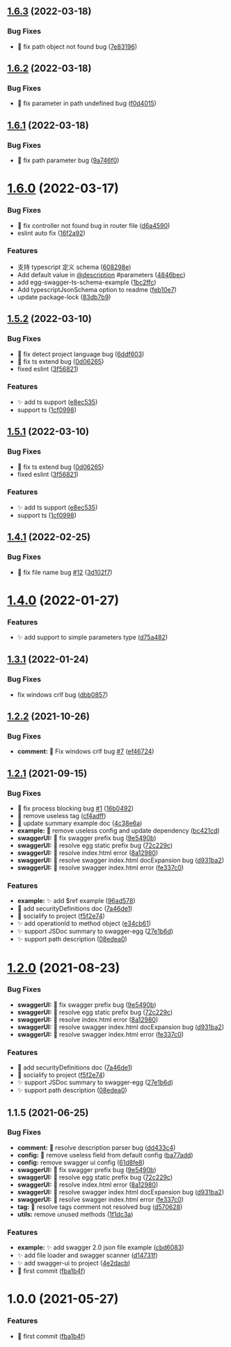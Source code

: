 ## [1.6.3](https://github.com/JsonMa/swagger-egg/compare/v1.6.2...v1.6.3) (2022-03-18)


### Bug Fixes

* :bug: fix path object not found bug ([7e83196](https://github.com/JsonMa/swagger-egg/commit/7e831963fc29b470508b393540ebc21b6f17d901))



## [1.6.2](https://github.com/JsonMa/swagger-egg/compare/v1.6.1...v1.6.2) (2022-03-18)


### Bug Fixes

* :bug: fix parameter in path undefined bug ([f0d4015](https://github.com/JsonMa/swagger-egg/commit/f0d4015086f0ca149c2e47d80b2e7eda2fd1cfee))



## [1.6.1](https://github.com/JsonMa/swagger-egg/compare/v1.6.0...v1.6.1) (2022-03-18)


### Bug Fixes

* :bug: fix path parameter bug ([9a746f0](https://github.com/JsonMa/swagger-egg/commit/9a746f086bbb8b905518fc3ac37b9366d2091a87))



# [1.6.0](https://github.com/JsonMa/swagger-egg/compare/v1.5.2...v1.6.0) (2022-03-17)


### Bug Fixes

* :bug: fix controller not found bug in router file ([d6a4590](https://github.com/JsonMa/swagger-egg/commit/d6a45905a55b924e6336338660e8d333dbc31a57))
* eslint auto fix ([16f2a92](https://github.com/JsonMa/swagger-egg/commit/16f2a92ee00d3e24edd46edfb74a85b632f9a4cd))


### Features

* 支持 typescript 定义 schema ([608298e](https://github.com/JsonMa/swagger-egg/commit/608298e46f4a3b41a2ee8615331ad8f7497e7a51))
* Add default value in [@description](https://github.com/description) #parameters ([4846bec](https://github.com/JsonMa/swagger-egg/commit/4846becd803e07d35edcde83f3f98b6bb162ebeb))
* add egg-swagger-ts-schema-example ([1bc2ffc](https://github.com/JsonMa/swagger-egg/commit/1bc2ffcfa6168924b533918c04e46430b7ce31a9))
* Add typescriptJsonSchema option to readme ([feb10e7](https://github.com/JsonMa/swagger-egg/commit/feb10e7533d300101dd629dc53159a8b7808d279))
* update package-lock ([83db7b9](https://github.com/JsonMa/swagger-egg/commit/83db7b98e39d764aa4893ad9d0e7dde037f95e71))



## [1.5.2](https://github.com/JsonMa/swagger-egg/compare/v1.4.1...v1.5.2) (2022-03-10)


### Bug Fixes

* :bug: fix detect project language bug ([6ddf603](https://github.com/JsonMa/swagger-egg/commit/6ddf6038668c965fafe873f0124a9ee03dbbdf31))
* :bug: fix ts extend bug ([0d06265](https://github.com/JsonMa/swagger-egg/commit/0d06265dbbac305f08906b1b4daa443cb34900b0))
* fixed eslint ([3f56821](https://github.com/JsonMa/swagger-egg/commit/3f568218beacb79cc5e21c590f2ea8e2cea2ec95))


### Features

* :sparkles: add ts support ([e8ec535](https://github.com/JsonMa/swagger-egg/commit/e8ec535472de28b16c6f7ca7bba0cf2f723a557d))
* support ts ([1cf0998](https://github.com/JsonMa/swagger-egg/commit/1cf099816f8563a7c06ff9e99be4276ef600de74))



## [1.5.1](https://github.com/JsonMa/swagger-egg/compare/v1.4.1...v1.5.1) (2022-03-10)


### Bug Fixes

* :bug: fix ts extend bug ([0d06265](https://github.com/JsonMa/swagger-egg/commit/0d06265dbbac305f08906b1b4daa443cb34900b0))
* fixed eslint ([3f56821](https://github.com/JsonMa/swagger-egg/commit/3f568218beacb79cc5e21c590f2ea8e2cea2ec95))


### Features

* :sparkles: add ts support ([e8ec535](https://github.com/JsonMa/swagger-egg/commit/e8ec535472de28b16c6f7ca7bba0cf2f723a557d))
* support ts ([1cf0998](https://github.com/JsonMa/swagger-egg/commit/1cf099816f8563a7c06ff9e99be4276ef600de74))




## [1.4.1](https://github.com/JsonMa/swagger-egg/compare/v1.4.0...v1.4.1) (2022-02-25)


### Bug Fixes

* :bug: fix file name bug [#12](https://github.com/JsonMa/swagger-egg/issues/12) ([3d102f7](https://github.com/JsonMa/swagger-egg/commit/3d102f7df7e998543e41035c0a20a86cd4b25bd7))



# [1.4.0](https://github.com/JsonMa/swagger-egg/compare/v1.3.1...v1.4.0) (2022-01-27)


### Features

* :sparkles: add support to simple parameters type ([d75a482](https://github.com/JsonMa/swagger-egg/commit/d75a4823140491c6145ec854bc5591ff9d4b2da3))



## [1.3.1](https://github.com/JsonMa/swagger-egg/compare/v1.3.0...v1.3.1) (2022-01-24)


### Bug Fixes

* fix windows crlf bug ([dbb0857](https://github.com/JsonMa/swagger-egg/commit/dbb0857ea9012dc2c695ac0f477ddc0a5e6a7ad8))



## [1.2.2](https://github.com/JsonMa/swagger-egg/compare/v1.2.1...v1.2.2) (2021-10-26)


### Bug Fixes

* **comment:** :bug: Fix windows crlf bug [#7](https://github.com/JsonMa/swagger-egg/issues/7) ([ef46724](https://github.com/JsonMa/swagger-egg/commit/ef467243747daa5d8a54ff1d3f746f670902a277))



## [1.2.1](https://github.com/JsonMa/swagger-egg/compare/v1.1.0...v1.2.1) (2021-09-15)


### Bug Fixes

* :bug: fix process blocking bug [#1](https://github.com/JsonMa/swagger-egg/issues/1) ([16b0492](https://github.com/JsonMa/swagger-egg/commit/16b0492a3424b1f924ea824bcfdbdb544944612e))
* :memo: remove useless tag ([cf4adff](https://github.com/JsonMa/swagger-egg/commit/cf4adff936bf0f1f483b1e71738ba3f5240237a2))
* :memo: update summary example doc ([4c38e6a](https://github.com/JsonMa/swagger-egg/commit/4c38e6abdb1b7009312bdf085a25cf63fe165ded))
* **example:** :bug: remove useless config and update dependency ([bc421cd](https://github.com/JsonMa/swagger-egg/commit/bc421cd380672a4a652fbf8ac87b5b16cc92a44e))
* **swaggerUI:** :bug: fix swagger prefix bug ([9e5490b](https://github.com/JsonMa/swagger-egg/commit/9e5490b931ca8db7d922aa7a6967ea7ac02e3707))
* **swaggerUI:** :bug: resolve egg static prefix bug ([72c229c](https://github.com/JsonMa/swagger-egg/commit/72c229c5536c8b07bf8f52e895b1ad2ca7536ba2))
* **swaggerUI:** :bug: resolve index.html error ([8a12980](https://github.com/JsonMa/swagger-egg/commit/8a1298083ccbf764938f6a25badcec968473da50))
* **swaggerUI:** :bug: resolve swagger index.html docExpansion bug ([d931ba2](https://github.com/JsonMa/swagger-egg/commit/d931ba2d8c0de6e4ee2b16d2dad268ea5e70a76f))
* **swaggerUI:** :bug: resolve swagger index.html error ([fe337c0](https://github.com/JsonMa/swagger-egg/commit/fe337c00f7dd18e05bb3a0beb5503ab21b6947d9))


### Features

* **example:** :sparkles: add $ref example ([96ad578](https://github.com/JsonMa/swagger-egg/commit/96ad57829a584d63f1a98e1b5a4f6865133d468f))
* :memo: add securityDefinitions doc ([7a46de1](https://github.com/JsonMa/swagger-egg/commit/7a46de1945c9067f039947fd7da80b55649256d5))
* :memo: socialify to project ([f5f2e74](https://github.com/JsonMa/swagger-egg/commit/f5f2e74b4eb5762f68602c3083e8be1a41aa1d79))
* :sparkles: add operationId to method object ([e34cb61](https://github.com/JsonMa/swagger-egg/commit/e34cb617d710e6bbf3faa796a28dd88b18ecc455))
* :sparkles: support JSDoc summary to swagger-egg ([27e1b6d](https://github.com/JsonMa/swagger-egg/commit/27e1b6df02c9149adaf32ba7f5219793c96fd17b))
* :sparkles: support path description ([08edea0](https://github.com/JsonMa/swagger-egg/commit/08edea0403cbedf68243b1b471ac75f4140487be))



# [1.2.0](https://github.com/JsonMa/swagger-egg/compare/v1.1.0...v1.2.0) (2021-08-23)

### Bug Fixes

* **swaggerUI:** :bug: fix swagger prefix bug ([9e5490b](https://github.com/JsonMa/swagger-egg/commit/9e5490b931ca8db7d922aa7a6967ea7ac02e3707))
* **swaggerUI:** :bug: resolve egg static prefix bug ([72c229c](https://github.com/JsonMa/swagger-egg/commit/72c229c5536c8b07bf8f52e895b1ad2ca7536ba2))
* **swaggerUI:** :bug: resolve index.html error ([8a12980](https://github.com/JsonMa/swagger-egg/commit/8a1298083ccbf764938f6a25badcec968473da50))
* **swaggerUI:** :bug: resolve swagger index.html docExpansion bug ([d931ba2](https://github.com/JsonMa/swagger-egg/commit/d931ba2d8c0de6e4ee2b16d2dad268ea5e70a76f))
* **swaggerUI:** :bug: resolve swagger index.html error ([fe337c0](https://github.com/JsonMa/swagger-egg/commit/fe337c00f7dd18e05bb3a0beb5503ab21b6947d9))


### Features

* :memo: add securityDefinitions doc ([7a46de1](https://github.com/JsonMa/swagger-egg/commit/7a46de1945c9067f039947fd7da80b55649256d5))
* :memo: socialify to project ([f5f2e74](https://github.com/JsonMa/swagger-egg/commit/f5f2e74b4eb5762f68602c3083e8be1a41aa1d79))
* :sparkles: support JSDoc summary to swagger-egg ([27e1b6d](https://github.com/JsonMa/swagger-egg/commit/27e1b6df02c9149adaf32ba7f5219793c96fd17b))
* :sparkles: support path description ([08edea0](https://github.com/JsonMa/swagger-egg/commit/08edea0403cbedf68243b1b471ac75f4140487be))



## 1.1.5 (2021-06-25)


### Bug Fixes

* **comment:** :bug: resolve description parser bug ([dd433c4](https://github.com/JsonMa/swagger-egg/commit/dd433c4af17b185e2da459d61b60249229e168bc))
* **config:** :bug: remove useless field  from default config ([ba77add](https://github.com/JsonMa/swagger-egg/commit/ba77added585a4f867a0643a075fbf04714a9857))
* **config:** remove swagger ui config ([61d8fe8](https://github.com/JsonMa/swagger-egg/commit/61d8fe8c832cd1ae62a73cedf4faebca1d72cf22))
* **swaggerUI:** :bug: fix swagger prefix bug ([9e5490b](https://github.com/JsonMa/swagger-egg/commit/9e5490b931ca8db7d922aa7a6967ea7ac02e3707))
* **swaggerUI:** :bug: resolve egg static prefix bug ([72c229c](https://github.com/JsonMa/swagger-egg/commit/72c229c5536c8b07bf8f52e895b1ad2ca7536ba2))
* **swaggerUI:** :bug: resolve index.html error ([8a12980](https://github.com/JsonMa/swagger-egg/commit/8a1298083ccbf764938f6a25badcec968473da50))
* **swaggerUI:** :bug: resolve swagger index.html docExpansion bug ([d931ba2](https://github.com/JsonMa/swagger-egg/commit/d931ba2d8c0de6e4ee2b16d2dad268ea5e70a76f))
* **swaggerUI:** :bug: resolve swagger index.html error ([fe337c0](https://github.com/JsonMa/swagger-egg/commit/fe337c00f7dd18e05bb3a0beb5503ab21b6947d9))
* **tag:** :bug: resolve tags comment not resolved bug ([d570628](https://github.com/JsonMa/swagger-egg/commit/d570628fb843c718687b970359580c625c5475f2))
* **utils:** remove unused methods ([1f1dc3a](https://github.com/JsonMa/swagger-egg/commit/1f1dc3a27a6a27340bf9ac07af3ab33c1c9313c6))


### Features

* **example:** :sparkles: add swagger 2.0 json file example ([cbd6083](https://github.com/JsonMa/swagger-egg/commit/cbd6083f481d2e43b5008cdf07b1c1006636b507))
* :sparkles: add file loader and swagger scanner ([d14731f](https://github.com/JsonMa/swagger-egg/commit/d14731f35da7fcce9fbbfd72490130cb323b8eb8))
* :sparkles: add swagger-ui to project ([4e2dacb](https://github.com/JsonMa/swagger-egg/commit/4e2dacb91059cd81956b429e0754cce1929d704d))
* :tada: first commit ([fba1b4f](https://github.com/JsonMa/swagger-egg/commit/fba1b4f73e69a7b03d8c00366080bed30915fe0c))



# 1.0.0 (2021-05-27)


### Features

* :tada: first commit ([fba1b4f](https://github.com/eggjs/egg-swagger-egg/commit/fba1b4f73e69a7b03d8c00366080bed30915fe0c))



